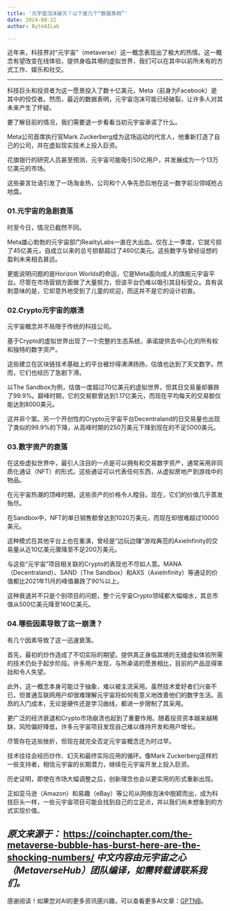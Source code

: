 ```yaml
---
title: '元宇宙泡沫破灭？以下是几个“数据真相”'
date: 2024-08-22
author: ByteAILab

---
```


近年来，科技界对“元宇宙”（metaverse）这一概念表现出了极大的热情。这一概念有望改变在线体验，提供身临其境的虚拟世界，我们可以在其中以前所未有的方式工作、娱乐和社交。

---


科技巨头和投资者为这一愿景投入了数十亿美元，Meta（前身为Facebook）是其中的佼佼者。然而，最近的数据表明，元宇宙泡沫可能已经破裂，让许多人对其未来产生了怀疑。

要了解目前的情况，我们需要退一步看看当初元宇宙承诺了什么。

Meta公司首席执行官Mark Zuckerberg成为这场运动的代言人，他重新打造了自己的公司，并在虚拟现实技术上投入巨资。

花旗银行的研究人员甚至预测，元宇宙可能吸引50亿用户，并发展成为一个13万亿美元的市场。

这些豪言壮语引发了一场淘金热，公司和个人争先恐后地在这一数字前沿领域抢占地盘。

### 01.元宇宙的急剧衰落

时至今日，情况已截然不同。

Meta雄心勃勃的元宇宙部门RealityLabs一直在大出血。仅在上一季度，它就亏损了45亿美元，自成立以来的总亏损额超过了460亿美元。这些数字与曾经设想的盈利未来相去甚远。

更能说明问题的是Horizon Worlds的命运，它是Meta面向成人的旗舰元宇宙平台。尽管在市场营销方面做了大量努力，但该平台仍难以吸引其目标受众。具有讽刺意味的是，它却意外地受到了儿童的欢迎，而这并不是它的设计初衷。

### 02.Crypto元宇宙的崩溃

元宇宙概念并不局限于传统的科技公司。

基于Crypto的虚拟世界出现了一个完整的生态系统，承诺提供去中心化的所有权和独特的数字资产。

这些建立在区块链技术基础上的平台被炒得沸沸扬扬，估值也达到了天文数字。然而，它们也经历了急剧下滑。

以The Sandbox为例，估值一度超过70亿美元的虚拟世界，但其日交易量却暴跌了99.9%。巅峰时期，它的交易额曾达到1.17亿美元，而现在平均每天的交易额仅能达到8000美元。

这并非个案。另一个开创性的Crypto元宇宙平台Decentraland的日交易量也出现了类似的99.9%的下降，从高峰时期的250万美元下降到现在的不足5000美元。

### 03.数字资产的衰落

在这些虚拟世界中，最引人注目的一点是可以拥有和交易数字资产，通常采用非同质化通证（NFT）的形式。这些通证可以代表任何东西，从虚拟房地产到游戏中的物品。

在元宇宙热潮的顶峰时期，这些资产的价格令人瞠目。现在，它们的价值几乎蒸发殆尽。

在Sandbox中，NFT的单日销售额曾达到1020万美元，而现在却很难超过10000美元。

这种模式在其他平台上也在重演，曾经是“边玩边赚”游戏典范的AxieInfinity的交易量从近10亿美元骤降至不足200万美元。

与这些“元宇宙”项目相关联的Crypto的表现也不尽如人意。MANA（Decentraland）、SAND（The Sandbox）和AXS（AxieInfinity）等通证的价值都比2021年11月的峰值暴跌了90%以上。

这种衰退并不只是个别项目的问题，整个元宇宙Crypto领域都大幅缩水，其总市值从500亿美元降至160亿美元。

### 04.哪些因素导致了这一崩溃？

有几个因素导致了这一迅速衰落。

首先，最初的炒作造成了不切实际的期望。提供真正身临其境的无缝虚拟体验所需的技术仍处于起步阶段。许多用户发现，与所承诺的愿景相比，目前的产品显得笨拙和令人失望。

此外，这一概念本身可能过于抽象，难以被主流采用。虽然技术爱好者们兴奋不已，但普通互联网用户却很难理解元宇宙将如何有意义地改善他们的数字生活。高昂的入门成本，无论是硬件还是学习曲线，都进一步限制了其采用。

更广泛的经济衰退和Crypto市场崩溃也起到了重要作用。随着投资资本越来越稀缺，风险偏好降低，许多元宇宙项目发现自己难以维持开发和用户增长。

尽管存在这些挫折，但现在就完全否定元宇宙概念还为时过早。

技术往往会经历炒作、幻灭和最终实际应用的循环。像Mark Zuckerberg这样的一些支持者，相信元宇宙的长期潜力，继续在元宇宙开发上投入巨资。

历史证明，即使在市场大幅调整之后，创新理念也会以更实用的形式重新出现。

正如亚马逊（Amazon）和易趣（eBay）等公司从网络泡沫中脱颖而出，成为科技巨头一样，一些元宇宙项目可能会找到自己的立足点，并以我们尚未想象到的方式实现价值。

*原文来源于：*
https://coinchapter.com/the-metaverse-bubble-has-burst-here-are-the-shocking-numbers/
*中文内容由元宇宙之心（MetaverseHub）团队编译，如需转载请联系我们。*
---
感谢阅读！如果您对AI的更多资讯感兴趣，可以查看更多AI文章：[GPTNB](https://gptnb.com)。